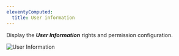 ```yaml
---
eleventyComputed:
  title: User information
---
```

Display the ***User Information*** rights and permission configuration.

![User Information](https://cdnweb.devolutions.net/docs/docs_en_server_ServerOp8021.png)

